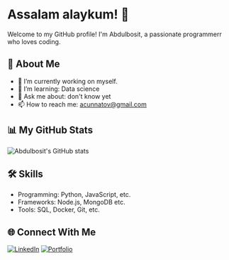 # Assalam alaykum! 👋
Welcome to my GitHub profile! I'm Abdulbosit, a passionate programmerr who loves coding.

## 🌟 About Me
- 🔭 I’m currently working on myself.
- 🌱 I’m learning: Data science
- 💬 Ask me about: don't know yet
- 📫 How to reach me: acunnatov@gmail.com

## 📊 My GitHub Stats
![Abdulbosit's GitHub stats](https://github-readme-stats.vercel.app/api?username=positiveprogrammerr&show_icons=true&theme=radical)

## 🛠️ Skills
- Programming: Python, JavaScript, etc.
- Frameworks: Node.js, MongoDB etc.
- Tools: SQL, Docker, Git, etc.

## 🌐 Connect With Me
[![LinkedIn](https://img.shields.io/badge/LinkedIn-blue?logo=linkedin&logoColor=white)](https://www.linkedin.com/in/abdulbosit-sunnatov-904420263/)
[![Portfolio](https://img.shields.io/badge/Portfolio-black?logo=firefox&logoColor=white)](https://portfolio-wgdi.vercel.app/)
